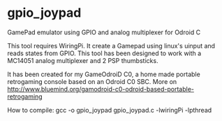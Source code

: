 # gpio_joypad
GamePad emulator using GPIO and analog multiplexer for Odroid C

This tool requires WiringPi. It create a Gamepad using linux's uinput and reads states from GPIO.
This tool has been designed to work with a MC14051 analog multiplexer and 2 PSP thumbsticks.

It has been created for my GameOdroiD C0, a home made portable retrogaming console based on an Odroid C0 SBC.
More on http://www.bluemind.org/gamodroid-c0-odroid-based-portable-retrogaming

How to compile: 
gcc -o gpio_joypad gpio_joypad.c -lwiringPi -lpthread
